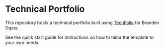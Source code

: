 # Technical Portfolio

This repository hosts a technical portfolio built using [TechFolio](http://techfolios.github.io) for Branden Ogata. 

See the quick start guide for instructions on how to tailor the template to your own needs.


